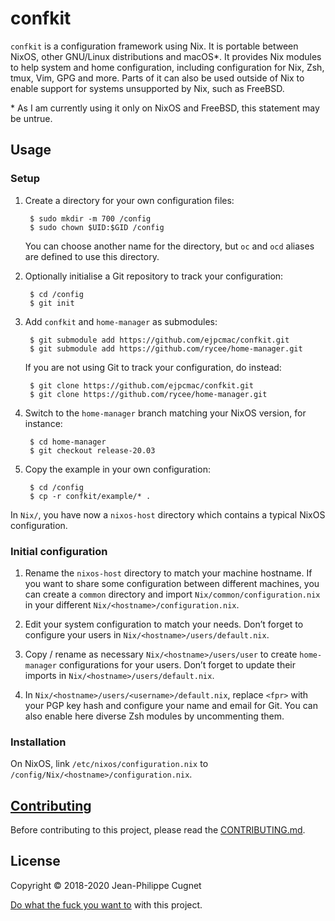 # confkit

`confkit` is a configuration framework using Nix. It is portable between NixOS,
other GNU/Linux distributions and macOS\*. It provides Nix modules to help
system and home configuration, including configuration for Nix, Zsh, tmux, Vim,
GPG and more. Parts of it can also be used outside of Nix to enable support for
systems unsupported by Nix, such as FreeBSD.

\* As I am currently using it only on NixOS and FreeBSD, this statement may be
untrue.

## Usage

### Setup

1. Create a directory for your own configuration files:

        $ sudo mkdir -m 700 /config
        $ sudo chown $UID:$GID /config

    You can choose another name for the directory, but `oc` and `ocd` aliases
    are defined to use this directory.

2. Optionally initialise a Git repository to track your configuration:

        $ cd /config
        $ git init

3. Add `confkit` and `home-manager` as submodules:

        $ git submodule add https://github.com/ejpcmac/confkit.git
        $ git submodule add https://github.com/rycee/home-manager.git

    If you are not using Git to track your configuration, do instead:

        $ git clone https://github.com/ejpcmac/confkit.git
        $ git clone https://github.com/rycee/home-manager.git

4. Switch to the `home-manager` branch matching your NixOS version, for
   instance:

        $ cd home-manager
        $ git checkout release-20.03

5. Copy the example in your own configuration:

        $ cd /config
        $ cp -r confkit/example/* .

In `Nix/`, you have now a `nixos-host` directory which contains a typical NixOS
configuration.

### Initial configuration

1. Rename the `nixos-host` directory to match your machine hostname. If you want
   to share some configuration between different machines, you can create a
   `common` directory and import `Nix/common/configuration.nix` in your
   different `Nix/<hostname>/configuration.nix`.

2. Edit your system configuration to match your needs. Don’t forget to configure
   your users in `Nix/<hostname>/users/default.nix`.

3. Copy / rename as necessary `Nix/<hostname>/users/user` to create
   `home-manager` configurations for your users. Don’t forget to update their
   imports in `Nix/<hostname>/users/default.nix`.

4. In `Nix/<hostname>/users/<username>/default.nix`, replace `<fpr>` with your
   PGP key hash and configure your name and email for Git. You can also enable
   here diverse Zsh modules by uncommenting them.

### Installation

On NixOS, link `/etc/nixos/configuration.nix` to
`/config/Nix/<hostname>/configuration.nix`.

## [Contributing](CONTRIBUTING.md)

Before contributing to this project, please read the
[CONTRIBUTING.md](CONTRIBUTING.md).

## License

Copyright © 2018-2020 Jean-Philippe Cugnet

[Do what the fuck you want to](LICENSE) with this project.
